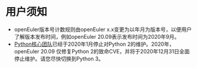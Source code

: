 # 用户须知<a name="ZH-CN_TOPIC_0232332818"></a>

-   openEuler版本号计数规则由openEuler x.x变更为以年月为版本号，以便用户了解版本发布时间，例如openEuler 20.09表示发布时间为2020年9月。
-   [Python核心团队](https://www.python.org/dev/peps/pep-0373/#update)已经于2020年1月停止对Python 2的维护。2020年，openEuler 20.09 仅修复Python 2的致命CVE，并将于2020年12月31日全面停止维护。请您尽快切换到Python 3。
